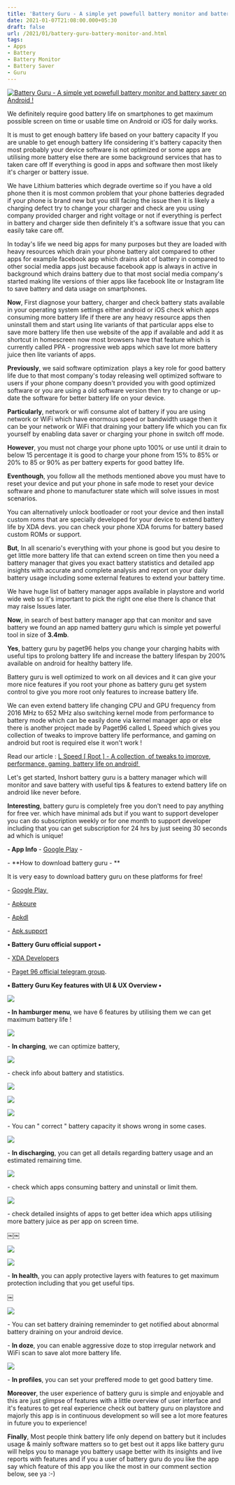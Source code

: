 ```yaml
---
title: 'Battery Guru - A simple yet powefull battery monitor and battery saver on Android ! '
date: 2021-01-07T21:08:00.000+05:30
draft: false
url: /2021/01/battery-guru-battery-monitor-and.html
tags: 
- Apps
- Battery
- Battery Monitor
- Battery Saver
- Guru
---
```


 [![Battery Guru - A simple yet powefull battery monitor and battery saver on Android !](https://lh3.googleusercontent.com/-CpcSwdT1Frg/X_cq1mbff6I/AAAAAAAACn4/xE-zPmYRo-MZ6a7WLAptyayDrYxkS2w8gCLcBGAsYHQ/s1600/1610033869662995-0.png "Battery Guru - A simple yet powefull battery monitor and battery saver on Android !")](https://lh3.googleusercontent.com/-CpcSwdT1Frg/X_cq1mbff6I/AAAAAAAACn4/xE-zPmYRo-MZ6a7WLAptyayDrYxkS2w8gCLcBGAsYHQ/s1600/1610033869662995-0.png) 

  

We definitely require good battery life on smartphones to get maximum possible screen on time or usable time on Android or iOS for daily works.

  

It is must to get enough battery life based on your battery capacity If you are unable to get enough battery life considering it's battery capacity then most probably your device software is not optimized or some apps are utilising more battery else there are some background services that has to taken care off If everything is good in apps and software then most likely it's charger or battery issue. 

  

We have Lithium batteries which degrade overtime so if you have a old phone then it is most common problem that your phone batteries degraded if your phone is brand new but you still facing the issue then it is likely a charging defect try to change your charger and check are you using company provided charger and right voltage or not if everything is perfect in battery and charger side then definitely it's a software issue that you can easily take care off. 

  

In today's life we need big apps for many purposes but they are loaded with heavy resources which drain your phone battery alot compared to other apps for example facebook app which drains alot of battery in compared to other social media apps just because facebook app is always in active in background which drains battery due to that most social media company's started making lite versions of thier apps like facebook lite or Instagram lite to save battery and data usage on smartphones. 

  

**Now**, First diagnose your battery, charger and check battery stats available in your operating system settings either android or iOS check which apps consuming more battery life if there are any heavy resource apps then uninstall them and start using lite variants of that particular apps else to save more battery life then use website of the app if available and add it as shortcut in homescreen now most browsers have that feature which is currently called PPA - progressive web apps which save lot more battery juice then lite variants of apps. 

  

**Previously**, we said software optimization  plays a key role for good battery life due to that most company's today releasing well optimized software to users if your phone company doesn't provided you with good optimized software or you are using a old software version then try to change or up- date the software for better battery life on your device. 

  

**Particularly**, network or wifi consume alot of battery if you are using network or WiFi which have enormous speed or bandwidth usage then it can be your network or WiFi that draining your battery life which you can fix yourself by enabling data saver or charging your phone in switch off mode. 

  

**However**, you must not charge your phone upto 100% or use until it drain to below 15 percentage it is good to charge your phone from 15% to 85% or 20% to 85 or 90% as per battery experts for good battey life. 

  

**Eventhough**, you follow all the methods mentioned above you must have to reset your device and put your phone in safe mode to reset your device software and phone to manufacturer state which will solve issues in most scenarios. 

  

You can alternatively unlock bootloader or root your device and then install custom roms that are specially developed for your device to extend battery life by XDA devs. you can check your phone XDA forums for battery based custom ROMs or support. 

  

**But**, In all scenario's everything with your phone is good but you desire to get little more battery life that can extend screen on time then you need a battery manager that gives you exact battery statistics and detailed app insights with accurate and complete analysis and report on your daily battery usage including some external features to extend your battery time.  

  

We have huge list of battery manager apps available in playstore and world wide web so it's important to pick the right one else there Is chance that may raise Issues later.

  

**Now**, in search of best battery manager app that can monitor and save battery we found an app named battery guru which is simple yet powerful tool in size of **3.4mb**.

  

**Yes**, battery guru by paget96 helps you change your charging habits with useful tips to prolong battery life and increase the battery lifespan by 200% available on android for healthy battery life. 

  

Battery guru is well optimized to work on all devices and it can give your more nice features if you root your phone as battery guru get system control to give you more root only features to increase battery life. 

  

We can even extend battery life changing CPU and GPU frequency from 2016 MHz to 652 MHz also switching kernel mode from performance to battery mode which can be easily done via kernel manager app or else there is another project made by Paget96 called L Speed which gives you collection of tweaks to improve battery life performance, and gaming on android but root is required else it won't work ! 

  

Read our article : [L Speed \[ Root \] - A collection  of tweaks to improve, performance, gaming, battery life on android! ](https://www.techtracker.in/2020/12/l-speed-root-collection-of-tweaks-to.html?m=1)

  

Let's get started, Inshort battery guru is a battery manager which will monitor and save battery with useful tips & features to extend battery life on android like never before.   

  

**Interesting**, battery guru is completely free you don't need to pay anything for free ver. which have minimal ads but if you want to support developer you can do subscription weekly or for one month to support developer including that you can get subscription for 24 hrs by just seeing 30 seconds ad which is unique! 

  

**\- App Info** - [Google Play](https://play.google.com/store/apps/details?id=com.paget96.batteryguru) -  

  

\- **How to download battery guru - **

  

It is very easy to download battery guru on these platforms for free!   

  

\- [Google Play ](https://play.google.com/store/apps/details?id=com.paget96.batteryguru)

\- [Apkpure](https://www.google.com/amp/s/m.apkpure.com/nl/battery-guru-battery-monitor-battery-saver/com.paget96.batteryguru/amp)

\- [Apkdl](https://apk-dl.com/batteryguru/com.paget96.batteryguru)

\- [Apk.support](https://www.google.com/amp/s/apk.support/app-amp/com.paget96.batteryguru)

  

**• Battery Guru official support •**

  

\- [XDA Developers](https://forum.xda-developers.com/t/app-5-0-batteryguru.3980767/)

\- [Paget 96 official telegram group](https://www.t.me/Paget96_Projects). 

  

**• Battery Guru Key features with UI & UX Overview •**

 **[![](https://lh3.googleusercontent.com/-t4ZmpTonwaw/X_coF7MvzMI/AAAAAAAACnY/ktFph5m-Zh8Nd_eotzbRMzzS_LHBOr6JACLcBGAsYHQ/s1600/1610033172486255-0.png)](https://lh3.googleusercontent.com/-t4ZmpTonwaw/X_coF7MvzMI/AAAAAAAACnY/ktFph5m-Zh8Nd_eotzbRMzzS_LHBOr6JACLcBGAsYHQ/s1600/1610033172486255-0.png)** 

**\- In hamburger menu**, we have 6 features by utilising them we can get maximum battery life !

  

 [![](https://lh3.googleusercontent.com/-21DflhEy87U/X_coFKiWqkI/AAAAAAAACnU/yoNary_RwJ08a6hJEX2cG603rGyH9ybtgCLcBGAsYHQ/s1600/1610033169145057-1.png)](https://lh3.googleusercontent.com/-21DflhEy87U/X_coFKiWqkI/AAAAAAAACnU/yoNary_RwJ08a6hJEX2cG603rGyH9ybtgCLcBGAsYHQ/s1600/1610033169145057-1.png) 

  

  

\- **In charging**, we can optimize battery,  

  

 [![](https://lh3.googleusercontent.com/-giGgnUTiPKk/X_coEHsjMRI/AAAAAAAACnQ/tMhB3OIle8grc7-hT1T3e7mRMU_D40UhwCLcBGAsYHQ/s1600/1610033164950068-2.png)](https://lh3.googleusercontent.com/-giGgnUTiPKk/X_coEHsjMRI/AAAAAAAACnQ/tMhB3OIle8grc7-hT1T3e7mRMU_D40UhwCLcBGAsYHQ/s1600/1610033164950068-2.png) 

  

\- check info about battery and statistics. 

  

 [![](https://lh3.googleusercontent.com/-JplpIMzy1dI/X_coDGcE2uI/AAAAAAAACnM/GMt8PAnFL-sIrjVeEcPwdTB0qV_9ResXQCLcBGAsYHQ/s1600/1610033160938029-3.png)](https://lh3.googleusercontent.com/-JplpIMzy1dI/X_coDGcE2uI/AAAAAAAACnM/GMt8PAnFL-sIrjVeEcPwdTB0qV_9ResXQCLcBGAsYHQ/s1600/1610033160938029-3.png) 

  

 [![](https://lh3.googleusercontent.com/-ZtZQEVrJFSA/X_coCF_h6lI/AAAAAAAACnI/ggn18TSIjoEte8Uv7NYhs-BScp_8BjIPACLcBGAsYHQ/s1600/1610033156348581-4.png)](https://lh3.googleusercontent.com/-ZtZQEVrJFSA/X_coCF_h6lI/AAAAAAAACnI/ggn18TSIjoEte8Uv7NYhs-BScp_8BjIPACLcBGAsYHQ/s1600/1610033156348581-4.png) 

  

 [![](https://lh3.googleusercontent.com/-tGMtR5owGyw/X_coBJlSewI/AAAAAAAACnE/vSw7xxDFV3M6qWVm6KVDe8jVhDMq3aXmwCLcBGAsYHQ/s1600/1610033152544850-5.png)](https://lh3.googleusercontent.com/-tGMtR5owGyw/X_coBJlSewI/AAAAAAAACnE/vSw7xxDFV3M6qWVm6KVDe8jVhDMq3aXmwCLcBGAsYHQ/s1600/1610033152544850-5.png) 

  

\- You can " correct " battery capacity it shows wrong in some cases. 

  

 [![](https://lh3.googleusercontent.com/-V0NMJ7nhjng/X_coABwiqxI/AAAAAAAACnA/uwjKyYY9I8QFU5nNZKeSqabMGMNf8hzWwCLcBGAsYHQ/s1600/1610033148464135-6.png)](https://lh3.googleusercontent.com/-V0NMJ7nhjng/X_coABwiqxI/AAAAAAAACnA/uwjKyYY9I8QFU5nNZKeSqabMGMNf8hzWwCLcBGAsYHQ/s1600/1610033148464135-6.png) 

  

\- **In discharging**, you can get all details regarding battery usage and an estimated remaining time. 

  

 **[![](https://lh3.googleusercontent.com/-5Wo3XN_fgXc/X_cn-68c7OI/AAAAAAAACm8/FUKbrXXHchYVsxxQ6II9WURdCN7TLjERACLcBGAsYHQ/s1600/1610033142407053-7.png)](https://lh3.googleusercontent.com/-5Wo3XN_fgXc/X_cn-68c7OI/AAAAAAAACm8/FUKbrXXHchYVsxxQ6II9WURdCN7TLjERACLcBGAsYHQ/s1600/1610033142407053-7.png)** 

\- check which apps consuming battery and uninstall or limit them. 

  

 [![](https://lh3.googleusercontent.com/-r-_iDQuJCw0/X_cn9ardpLI/AAAAAAAACm4/SSh3kh0SOxQ5NP76FQQMrPaUg-PBsjH9QCLcBGAsYHQ/s1600/1610033138535758-8.png)](https://lh3.googleusercontent.com/-r-_iDQuJCw0/X_cn9ardpLI/AAAAAAAACm4/SSh3kh0SOxQ5NP76FQQMrPaUg-PBsjH9QCLcBGAsYHQ/s1600/1610033138535758-8.png) 

  

\- check detailed insights of apps to get better idea which apps utilising more battery juice as per app on screen time. 

  

￼￼

 [![](https://lh3.googleusercontent.com/-xa3yBf8bdwI/X_cn8i9Pn4I/AAAAAAAACm0/h1ydx1ibUMQLARqGFaq0lygmZXwdPSDYwCLcBGAsYHQ/s1600/1610033132787590-9.png)](https://lh3.googleusercontent.com/-xa3yBf8bdwI/X_cn8i9Pn4I/AAAAAAAACm0/h1ydx1ibUMQLARqGFaq0lygmZXwdPSDYwCLcBGAsYHQ/s1600/1610033132787590-9.png) 

  

 [![](https://lh3.googleusercontent.com/-Wgg-YUZI6X0/X_cn7Pv3HcI/AAAAAAAACmw/Z0kq-ZViWoIIYeVU1AxlsJa0c21HLGOmwCLcBGAsYHQ/s1600/1610033126922066-10.png)](https://lh3.googleusercontent.com/-Wgg-YUZI6X0/X_cn7Pv3HcI/AAAAAAAACmw/Z0kq-ZViWoIIYeVU1AxlsJa0c21HLGOmwCLcBGAsYHQ/s1600/1610033126922066-10.png) 

  

\- **In health**, you can apply protective layers with features to get maximum protection including that you get useful tips. 

  

￼

 [![](https://lh3.googleusercontent.com/-uGpaVPPccH8/X_cn5j9Ob-I/AAAAAAAACms/ACtVza9hXx8V06s1aOeSlMe_WwMThzoUACLcBGAsYHQ/s1600/1610033120756041-11.png)](https://lh3.googleusercontent.com/-uGpaVPPccH8/X_cn5j9Ob-I/AAAAAAAACms/ACtVza9hXx8V06s1aOeSlMe_WwMThzoUACLcBGAsYHQ/s1600/1610033120756041-11.png) 

  

\- You can set battery draining rememinder to get notified about abnormal battery draining on your android device. 

  

\- **In doze**, you can enable aggressive doze to stop irregular network and WiFi scan to save alot more battery life. 

  

 [![](https://lh3.googleusercontent.com/-9xmb8nDeVQs/X_cn3zKyu_I/AAAAAAAACmo/7jpNEvlaIAkCY_uDgMqbvu5TAo_k-RMEQCLcBGAsYHQ/s1600/1610033113016328-12.png)](https://lh3.googleusercontent.com/-9xmb8nDeVQs/X_cn3zKyu_I/AAAAAAAACmo/7jpNEvlaIAkCY_uDgMqbvu5TAo_k-RMEQCLcBGAsYHQ/s1600/1610033113016328-12.png) 

  

\- **In profiles**, you can set your preffered mode to get good battery time. 

  

**Moreover**, the user experience of battery guru is simple and enjoyable and this are just glimpse of features with a little overview of user interface and it's features to get real experience check out battery guru on playstore and majorly this app is in continuous development so will see a lot more features in future you to experience! 

  

**Finally**, Most people think battery life only depend on battery but it includes usage & mainly software matters so to get best out it apps like battery guru will helps you to manage you battery usage better with its insights and live reports with features and if you a user of battery guru do you like the app say which feature of this app you like the most in our comment section below, see ya :-)